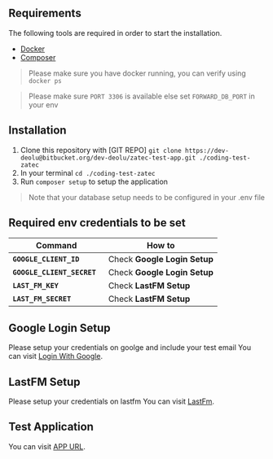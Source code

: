
## Requirements

The following tools are required in order to start the installation.

- [Docker](https://www.docker.com/)
- [Composer](https://getcomposer.org/download/)

> Please make sure you have docker running, you can verify using `docker ps`

> Please make sure `PORT 3306` is available else set `FORWARD_DB_PORT` in your env

## Installation
1. Clone this repository with [GIT REPO] `git clone https://dev-deolu@bitbucket.org/dev-deolu/zatec-test-app.git ./coding-test-zatec`
2. In your terminal `cd ./coding-test-zatec`
3. Run `composer setup` to setup the application
> Note that your database setup needs to be configured in your .env file

## Required env credentials to be set

Command | How to
--- | ---
**`GOOGLE_CLIENT_ID `** | Check **Google Login Setup**
**`GOOGLE_CLIENT_SECRET `** | Check **Google Login Setup**
**`LAST_FM_KEY `** | Check **LastFM Setup**
**`LAST_FM_SECRET `** | Check **LastFM Setup**

## Google Login Setup
Please setup your credentials on goolge and include your test email
You can visit [Login With Google](https://medium.com/employbl/add-login-with-google-to-your-laravel-app-d2205f01b895).
## LastFM Setup
Please setup your credentials on lastfm 
You can visit [LastFm](https://www.last.fm/api).

## Test Application
You can visit [APP URL](http://localhost:${APP_PORT}).


